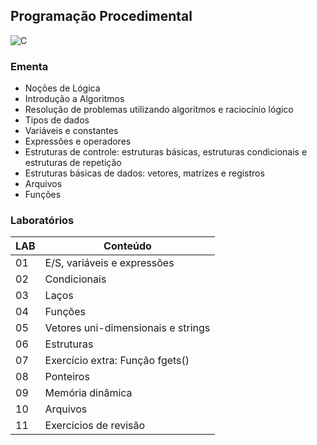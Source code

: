 ## Programação Procedimental
![C](https://img.shields.io/badge/C-DE3373?style=for-the-badge&logo=c&logoColor=white)

### Ementa
* Noções de Lógica
* Introdução a Algoritmos
* Resolução de problemas utilizando algoritmos e raciocínio lógico
* Tipos de dados
* Variáveis e constantes
* Expressões e operadores
* Estruturas de controle: estruturas básicas, estruturas condicionais e estruturas de repetição
* Estruturas básicas de dados: vetores, matrizes e registros
* Arquivos
* Funções

### Laboratórios
| LAB | Conteúdo |
|-----|----------|
| 01 | E/S, variáveis e expressões |
| 02 | Condicionais |
| 03 | Laços |
| 04 | Funções |
| 05 | Vetores uni-dimensionais e strings |
| 06 | Estruturas |
| 07 | Exercício extra: Função fgets() |
| 08 | Ponteiros |
| 09 | Memória dinâmica |
| 10 | Arquivos |
| 11 | Exercícios de revisão |
